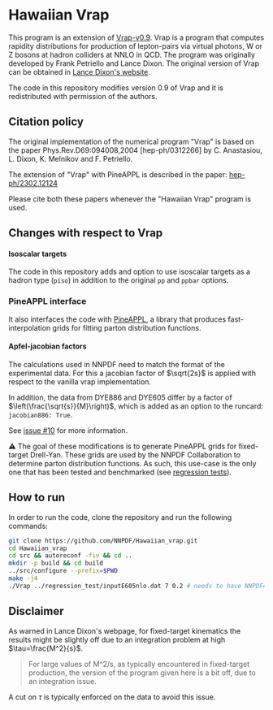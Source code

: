 # Hawaiian Vrap

This program is an extension of [Vrap-v0.9](https://www.slac.stanford.edu/~lance/Vrap/). Vrap is a program that computes rapidity distributions for production of lepton-pairs via virtual photons, W or Z bosons at hadron colliders at NNLO in QCD. The program was originally developed by Frank Petriello and Lance Dixon. The original version of Vrap can be obtained in [Lance Dixon's website](https://www.slac.stanford.edu/~lance/Vrap/).

The code in this repository modifies version 0.9 of Vrap and it is redistributed with permission of the authors.


## Citation policy

The original implementation of the numerical program "Vrap" is based on the paper
Phys.Rev.D69:094008,2004 [hep-ph/0312266]
by C. Anastasiou, L. Dixon, K. Melnikov and F. Petriello.

The extension of "Vrap" with PineAPPL is described in the paper:
[hep-ph/2302.12124](https://inspirehep.net/literature/2635876)

Please cite both these papers whenever the "Hawaiian Vrap" program is used.

## Changes with respect to Vrap

#### Isoscalar targets

The code in this repository adds and option to use isoscalar targets as a hadron type (`piso`) in addition to the original `pp` and `ppbar` options. 

### PineAPPL interface

It also interfaces the code with [PineAPPL](https://n3pdf.github.io/pineappl/), a library that produces fast-interpolation grids for fitting parton distribution functions.


#### Apfel-jacobian factors

The calculations used in NNPDF need to match the format of the experimental data. For this a jacobian factor of $\sqrt{2s}$ is applied with respect to the vanilla vrap implementation.

In addition, the data from DYE886 and DYE605 differ by a factor of $\left(\frac{\sqrt{s}}{M}\right)$, which is added as an option to the runcard:
`jacobian886: True`.

See [issue #10](https://github.com/NNPDF/hawaiian_vrap/issues/10) for more information.

:warning: The goal of these modifications is to generate PineAPPL grids for fixed-target Drell-Yan. These grids are used by the NNPDF Collaboration to determine parton distribution functions. As such, this use-case is the only one that has been tested and benchmarked (see [regression tests](https://github.com/NNPDF/hawaiian_vrap/tree/main/regression_test)).

## How to run

In order to run the code, clone the repository and run the following commands:

```bash
git clone https://github.com/NNPDF/Hawaiian_vrap.git
cd Hawaiian_vrap
cd src && autoreconf -fiv && cd ..
mkdir -p build && cd build
../src/configure --prefix=$PWD
make -j4
./Vrap ../regression_test/inputE605nlo.dat 7 0.2 # needs to have NNPDF40_nnlo_as_01180 installed
```

## Disclaimer

As warned in Lance Dixon's webpage, for fixed-target kinematics the results might be slightly off due to an integration problem at high $\tau=\frac{M^2}{s}$.

> For large values of M^2/s, as typically encountered in fixed-target production, the version of the program given here is a bit off, due to an integration issue.

A cut on $\tau$ is typically enforced on the data to avoid this issue.

